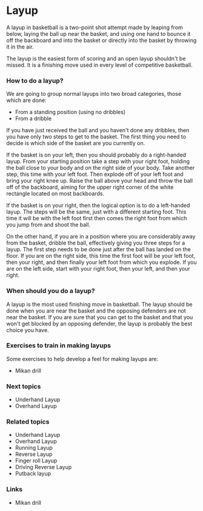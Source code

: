 
# Layup
A layup in basketball is a two-point shot attempt made by leaping from below, laying the ball up near the basket, and using one hand to bounce it off the backboard and into the basket or directly into the basket by throwing it in the air.

The layup is the easiest form of scoring and an open layup shouldn't be missed. It is a finishing move used in every level of competitive basketball.

### How to do a layup?
We are going to group normal layups into two broad categories, those which are done:

 - From a standing position (using no dribbles)
 - From a dribble

If you have just received the ball and you haven't done any dribbles, then you have only two steps to get to the basket. The first thing you need to decide is which side of the basket are you currently on. 

If the basket is on your left, then you should probably do a right-handed layup. From your starting position take a step with your right foot, holding the ball close to your body and on the right side of your body. Take another step, this time with your left foot. Then explode off of your left foot and bring your right knee up. Raise the ball above your head and throw the ball off of the backboard, aiming for the upper right corner of the white rectangle located on most backboards. 

If the basket is on your right, then the logical option is to do a left-handed layup. The steps will be the same, just with a different starting foot. This time it will be with the left foot first then comes the right foot from which you jump from and shoot the ball.

On the other hand, if you are in a position where you are considerably away from the basket, dribble the ball, effectively giving you three steps for a layup. 
The first step needs to be done just after the ball has landed on the floor. If you are on the right side, this time the first foot will be your left foot, then your right, and then finally your left foot from which you explode.
If you are on the left side, start with your right foot, then your left, and then your right.

### When should you do a layup?
A layup is the most used finishing move in basketball. The layup should be done when you are near the basket and the opposing defenders are not near the basket. If you are sure that you can get to the basket and that you won't get blocked by an opposing defender, the layup is probably the best choice you have. 

### Exercises to train in making layups
Some exercises to help develop a feel for making layups are:

- Mikan drill

### Next topics
- Underhand Layup
- Overhand Layup

### Related topics
- Underhand Layup
- Overhand Layup
- Running Layup
- Reverse Layup
- Finger roll Layup
- Driving Reverse Layup
- Putback layup
### Links
- Mikan drill
<!--stackedit_data:
eyJoaXN0b3J5IjpbLTUyMjM4Njg1NSwtNTIzMjkxNjgzXX0=
-->